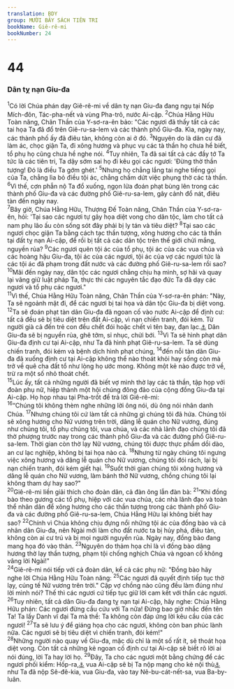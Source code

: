 ```yaml
---
translation: BDY
group: MƯỜI BẢY SÁCH TIÊN TRI
bookName: Giê-rê-mi 
bookNumber: 24
---
```


<div class="title"><h1>44</h1><h3>Dân tỵ nạn Giu-đa</h3></div>
<span class="verse gie_44_1"><sup>1</sup>Có lời Chúa phán dạy Giê-rê-mi về dân tỵ nạn Giu-đa đang ngụ tại Nốp Mích-đôn, Tác-pha-nết và vùng Pha-trô, nước Ai-cập. </span>
<span class="verse gie_44_2"><sup>2</sup>Chúa Hằng Hữu Toàn năng, Chân Thần của Y-sơ-ra-ên bảo: &#34;Các ngươi đã thấy tất cả các tai họa Ta đã đổ trên Giê-ru-sa-lem và các thành phố Giu-đa. Kìa, ngày nay, các thành phố ấy đã điêu tàn, không còn ai ở đó. </span>
<span class="verse gie_44_3"><sup>3</sup>Nguyên do là dân cư đã làm ác, chọc giận Ta, đi xông hương và phục vụ các tà thần họ chưa hề biết, tổ phụ họ cũng chưa hề nghe nói. </span>
<span class="verse gie_44_4"><sup>4</sup>Tuy nhiên, Ta đã sai tất cả các đầy tớ Ta tức là các tiên tri, Ta dậy sớm sai họ đi kêu gọi các ngươi: &#39;Đừng thờ thần tượng! Đó là điều Ta gớm ghét.&#39; </span>
<span class="verse gie_44_5"><sup>5</sup>Nhưng họ chẳng lắng tai nghe tiếng gọi của Ta, chẳng lìa bỏ điều tội ác, chẳng chấm dứt việc phụng thờ các tà thần. </span>
<span class="verse gie_44_6"><sup>6</sup>Vì thế, cơn phẫn nộ Ta đổ xuống, ngọn lửa đoán phạt bùng lên trong các thành phố Giu-đa và các đường phố Giê-ru-sa-lem, gây cảnh đổ nát, điêu tàn đến ngày nay.<br/></span>
<span class="verse gie_44_7"><sup>7</sup>Bây giờ, Chúa Hằng Hữu, Thượng Đế Toàn năng, Chân Thần cùa Y-sơ-ra-ên, hỏi: &#39;Tại sao các ngươi tự gây họa diệt vong cho dân tộc, làm cho tất cả nam phụ lão ấu còn sống sót đây phải bị ly tán và tiêu diệt? </span>
<span class="verse gie_44_8"><sup>8</sup>Tại sao các ngươi chọc giận Ta bằng cách tạc thần tượng, xông hương cho các tà thần tại đất tỵ nạn Ai-cập, để rồi bị tất cả các dân tộc trên thế giới chửi mắng, nguyền rủa? </span>
<span class="verse gie_44_9"><sup>9</sup>Các ngươi quên tội ác của tổ phụ, tội ác của các vua chúa và các hoàng hậu Giu-đa, tội ác của các ngươi, tội ác của vợ các ngươi tức là các tội ác đã phạm trong đất nước và các đường phố Giê-ru-sa-lem rồi sao? </span>
<span class="verse gie_44_10"><sup>10</sup>Mãi đến ngày nay, dân tộc các ngươi chẳng chịu hạ mình, sợ hãi và quay lại vâng giữ luật pháp Ta, thực thi các nguyên tắc đạo đức Ta đã dạy các ngươi và tổ phụ các ngươi.&#34;<br/></span>
<span class="verse gie_44_11"><sup>11</sup>Vì thế, Chúa Hằng Hữu Toàn năng, Chân Thần của Y-sơ-ra-ên phán: &#34;Này, Ta sẽ ngoảnh mặt đi, để các ngươi bị tai họa và dân tộc Giu-đa bị diệt vong. </span>
<span class="verse gie_44_12"><sup>12</sup>Ta sẽ đoán phạt tàn dân Giu-đa đã ngoan cố vào nước Ai-cập để định cư: tất cả đều sẽ bị tiêu diệt trên đất Ai-cập, vì nạn chiến tranh, đói kém. Từ người già cả đến trẻ con đều chết đói hoặc chết vì tên bay, đạn lạc.<a href="#" data-toggle="tooltip" data-placement="bottom" title="Nt lưỡi gươm">⚓</a> Dân Giu-đa sẽ bị nguyền rủa, ghê tởm, sỉ nhục, chửi bới. </span>
<span class="verse gie_44_13"><sup>13</sup>Vì Ta sẽ hình phạt dân Giu-đa định cư tại Ai-cập, như Ta đã hình phạt Giê-ru-sa-lem. Ta sẽ dùng chiến tranh, đói kém và bệnh dịch hình phạt chúng, </span>
<span class="verse gie_44_14"><sup>14</sup>đến nỗi tàn dân Giu-đa đã xuống định cư tại Ai-cập không thể nào thoát khỏi hay sống còn mà trở về quê cha đất tổ như lòng họ ước mong. Không một kẻ nào được trở về, trừ ra một số nhỏ thoát chết.<br/></span>
<span class="verse gie_44_15"><sup>15</sup>Lúc ấy, tất cả những người đã biết vợ mình thờ lạy các tà thần, tập họp với đoàn phụ nữ, hiệp thành một hội chúng đông đảo của cộng đồng Giu-đa tại Ai-cập. Họ họp nhau tại Pha-trốt để trả lời Giê-rê-mi:<br/></span>
<span class="verse gie_44_16"><sup>16</sup>“Chúng tôi không thèm nghe những lời ông nói, dù ông nói nhân danh Chúa. </span>
<span class="verse gie_44_17"><sup>17</sup>Nhưng chúng tôi cứ làm tất cả những gì chúng tôi đã hứa. Chúng tôi sẽ xông hương cho Nữ vương trên trời, dâng lễ quán cho Nữ vương, đúng như chúng tôi, tổ phụ chúng tôi, vua chúa, và các nhà lãnh đạo chúng tôi đã thờ phượng trước nay trong các thành phố Giu-đa và các đường phố Giê-ru-sa-lem. Thời gian còn thờ lạy Nữ vương, chúng tôi được thực phẩm dồi dào, an cư lạc nghiệp, không bị tai họa nào cả. </span>
<span class="verse gie_44_18"><sup>18</sup>Nhưng từ ngày chúng tôi ngưng việc xông hương và dâng lễ quán cho Nữ vương, chúng tôi đói rách, lại bị nạn chiến tranh, đói kém giết hại. </span>
<span class="verse gie_44_19"><sup>19</sup>Suốt thời gian chúng tôi xông hương và dâng lễ quán cho Nữ vương, làm bánh thờ Nữ vương, chồng chúng tôi lại không tham dự hay sao?&#34;<br/></span>
<span class="verse gie_44_20"><sup>20</sup>Giê-rê-mi liền giải thích cho đoàn dân, cả đàn ông lẫn đàn bà: </span>
<span class="verse gie_44_21"><sup>21</sup>“Khi đồng bào theo gương các tổ phụ, hiệp với các vua chúa, các nhà lãnh đạo và toàn thể nhân dân để xông hương cho các thần tượng trong các thành phố Giu-đa và các đường phố Giê-ru-sa-lem, Chúa Hằng Hữu lại không biết hay sao? </span>
<span class="verse gie_44_22"><sup>22</sup>Chính vì Chúa không chịu đựng nổi những tội ác của đồng bào và cả nhân dân Giu-đa, nên Ngài mới làm cho đất nước ta bị hủy phá, điêu tàn, không còn ai cư trú và bị mọi người nguyền rủa. Ngày nay, đồng bào đang mang họa đó vào thân. </span>
<span class="verse gie_44_23"><sup>23</sup>Nguyên do thảm họa chỉ là vì đồng bào dâng hương thờ lạy thần tượng, phạm tội chống nghịch Chúa và ngoan cố không vâng lời Ngài!&#34;<br/></span>
<span class="verse gie_44_24"><sup>24</sup>Giê-rê-mi nói tiếp với cả đoàn dân, kể cả các phụ nữ: &#34;Đồng bào hãy nghe lời Chúa Hằng Hữu Toàn năng: </span>
<span class="verse gie_44_25"><sup>25</sup>Các ngươi đã quyết định tiếp tục thờ lạy, cúng tế Nữ vương trên trời.&#34; Cặp vợ chồng nào cũng đều làm đúng như lời mình nói? Thế thì các ngươi cứ tiếp tục giữ lời cam kết với thần các ngươi. </span>
<span class="verse gie_44_26"><sup>26</sup>Tuy nhiên, tất cả dân Giu-đa đang tỵ nạn tại Ai-cập, hãy nghe: Chúa Hằng Hữu phán: Các ngươi đừng cầu cứu với Ta nữa! Đừng bao giờ nhắc đến tên Ta! Ta lấy Danh vĩ đại Ta mà thề: Ta không còn đáp ứng lời kêu cầu của các ngươi! </span>
<span class="verse gie_44_27"><sup>27</sup>Ta sẽ lưu ý để giáng họa cho các ngươi, không còn ban phúc lành nữa. Các ngươi sẽ bị tiêu diệt vì chiến tranh, đói kém!&#34;<br/></span>
<span class="verse gie_44_28"><sup>28</sup>Những người nào quay về Giu-đa, mặc dù chỉ là một số rất ít, sẽ thoát họa diệt vong. Còn tất cả những kẻ ngoan cố định cư tại Ai-cập sẽ biết rõ lời ai nói đúng, lời Ta hay lời họ. </span>
<span class="verse gie_44_29"><sup>29</sup>Đây, Ta cho các ngươi một bằng chứng để các ngươi phối kiểm: Hốp-ra,<a href="#" data-toggle="tooltip" data-placement="bottom" title="Hốp-ra (cũng gọi là Apries, trị vì nước Ai-cập từ năm 588 đến 568 TCN)">⚓</a> vua Ai-cập sẽ bị Ta nộp mạng cho kẻ nội thù<a href="#" data-toggle="tooltip" data-placement="bottom" title="Quả nhiên, Hốp-ra bị tùy tướng là Amasis ám sát và cướp ngai vàng">⚓</a> như Ta đã nộp Sê-đê-kia, vua Giu-đa, vào tay Nê-bu-cát-nết-sa, vua Ba-by-luân.</span>
